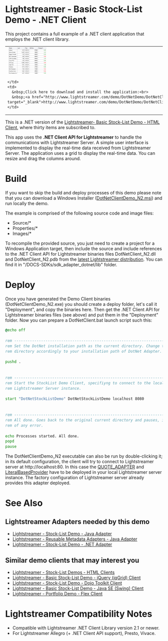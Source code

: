 # Lightstreamer - Basic Stock-List Demo - .NET Client #

This project contains a full example of a .NET client application that employs the .NET client library.

<table>
  <tr>
    <td style="text-align: left">
      &nbsp;<a href="http://www.lightstreamer.com/demo/DotNetDemo/DotNetClientDemo_N2.msi" target="_blank"><img src="screen_dotnet.png"></a>&nbsp;
      
    </td>
    <td>
      &nbsp;Click here to download and install the application:<br>
      &nbsp;<a href="http://www.lightstreamer.com/demo/DotNetDemo/DotNetClientDemo_N2.msi" target="_blank">http://www.lightstreamer.com/demo/DotNetDemo/DotNetClientDemo_N2.msi</a>
    </td>
  </tr>
</table>

This is a .NET version of the [Lightstreamer- Basic Stock-List Demo - HTML Client](https://github.com/Weswit/Lightstreamer-example-Stocklist-client-javascript#basic-stock-list-demo---html-client), where thirty items are subscribed to.<br>

This app uses the <b>.NET Client API for Lightstreamer</b> to handle the communications with Lightstreamer Server. A simple user interface is implemented to display the real-time data received from Lightstreamer Server.
The application uses a grid to display the real-time data. You can resize and drag the columns around.

# Build #

If you want to skip the build and deploy processes of this demo please note that you can download a Windows Installer ([DotNetClientDemo_N2.msi](http://demos.lightstreamer.com/DotNetDemo/DotNetClientDemo_N2.msi)) and run locally the demo.

The example is comprised of the following source code and image files:
* Source/*
* Properties/*
* Images/*

To recompile the provided source, you just need to create a project for a Windows Application target, then include the source and include references to the .NET Client API for Lightstreamer binaries files DotNetClient_N2.dll and DotNetClient_N2.pdb from the [latest Lightstreamer  distribution](http://www.lightstreamer.com/download). You can find it in "/DOCS-SDKs/sdk_adapter_dotnet/lib" folder.

# Deploy #

Once you have generated the Demo Client binaries (DotNetClientDemo_N2.exe) you should create a deploy folder, let's call it "Deployment", and copy the binaries here. Then get the .NET Client API for Lightstreamer binaries files (see above) and put them in the "Deployment" folder.
Now you can prepare a  DotNetClient.bat launch script such this:
```cmd
@echo off

rem ---------------------------------------------------------------------------
rem Set the DotNet installation path as the current directory. Change the 
rem directory accordingly to your installation path of DotNet Adapter.

pushd .


rem ---------------------------------------------------------------------------
rem Start the StockList Demo Client, specifiyng to connect to the local
rem Lightstreamer Server instance.

start "DotNetStockListDemo" DotNetStockListDemo localhost 8080


rem ---------------------------------------------------------------------------
rem All done. Goes back to the original current directory and pauses, in case 
rem of any error.

echo Processes started. All done.
popd
pause
```

The DotNetClientDemo_N2 executable can also be run by double-clicking it; in its default configuration, the client will try to connect to Lightstreamer server at http://localhost:80.
In this case the [QUOTE_ADAPTER](https://github.com/Weswit/Lightstreamer-example-Stocklist-adapter-java) and [LiteralBasedProvider](https://github.com/Weswit/Lightstreamer-example-ReusableMetadata-adapter-java) have to be deployed in your local Lightstreamer server instance. The factory configuration of Lightstreamer server already provides this adapter deployed.<br>


# See Also #

## Lightstreamer Adapters needed by this demo ##

* [Lightstreamer - Stock-List Demo - Java Adapter](https://github.com/Weswit/Lightstreamer-example-Stocklist-adapter-java)
* [Lightstreamer - Reusable Metadata Adapters - Java Adapter](https://github.com/Weswit/Lightstreamer-example-ReusableMetadata-adapter-java)
* [Lightstreamer - Stock-List Demo - .NET Adapter](https://github.com/Weswit/Lightstreamer-example-StockList-adapter-dotnet)

## Similar demo clients that may interest you ##

* [Lightstreamer - Stock-List Demos - HTML Clients](https://github.com/Weswit/Lightstreamer-example-Stocklist-client-javascript)
* [Lightstreamer - Basic Stock-List Demo - jQuery (jqGrid) Client](https://github.com/Weswit/Lightstreamer-example-StockList-client-jquery)
* [Lightstreamer - Stock-List Demo - Dojo Toolkit Client](https://github.com/Weswit/Lightstreamer-example-StockList-client-dojo)
* [Lightstreamer - Basic Stock-List Demo - Java SE (Swing) Client](https://github.com/Weswit/Lightstreamer-example-StockList-client-java)
* [Lightstreamer - Portfolio Demo - Flex Client](https://github.com/Weswit/Lightstreamer-example-Portfolio-client-flex)

# Lightstreamer Compatibility Notes #

- Compatible with Lightstreamer .NET Client Library version 2.1 or newer.
- For Lightstreamer Allegro (+ .NET Client API support), Presto, Vivace.
